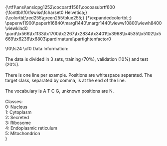 {\rtf1\ansi\ansicpg1252\cocoartf1561\cocoasubrtf600
{\fonttbl\f0\fswiss\fcharset0 Helvetica;}
{\colortbl;\red255\green255\blue255;}
{\*\expandedcolortbl;;}
\paperw11900\paperh16840\margl1440\margr1440\vieww10800\viewh8400\viewkind0
\pard\tx566\tx1133\tx1700\tx2267\tx2834\tx3401\tx3968\tx4535\tx5102\tx5669\tx6236\tx6803\pardirnatural\partightenfactor0

\f0\fs24 \cf0 Data Information:\
\
The data is divided in 3 sets, training (70%), validation (10%) and test (20%). \
\
There is one line per example. Positions are whitespace separated. The target class, separated by comma, is at the end of the line.\
\
The vocabulary is A T C G, unknown positions are N. \
\
Classes:\
0: Nucleus\
1: Cytoplasm\
2: Secreted\
3: Ribosome\
4: Endoplasmic reticulum\
5: Mitochondrion\
}
